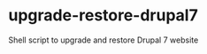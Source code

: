 upgrade-restore-drupal7
=======================

Shell script to upgrade and restore Drupal 7 website